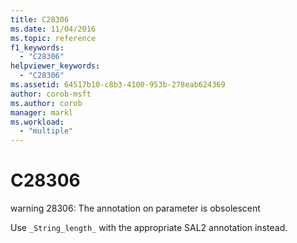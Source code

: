 ```yaml
---
title: C28306
ms.date: 11/04/2016
ms.topic: reference
f1_keywords:
  - "C28306"
helpviewer_keywords:
  - "C28306"
ms.assetid: 64517b10-c8b3-4100-953b-278eab624369
author: corob-msft
ms.author: corob
manager: markl
ms.workload:
  - "multiple"
---
```

# C28306
warning 28306: The annotation on parameter is obsolescent

 Use `_String_length_` with the appropriate SAL2 annotation instead.
